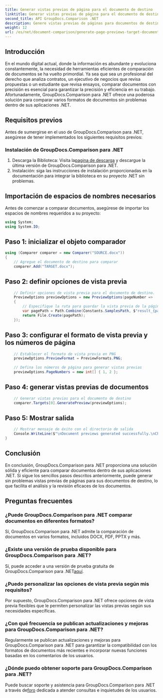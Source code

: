 ```yaml
---
title: Generar vistas previas de página para el documento de destino
linktitle: Generar vistas previas de página para el documento de destino
second_title: API GroupDocs.Comparison .NET
description: Genere vistas previas de páginas para documentos de destino de manera eficiente utilizando GroupDocs.Comparison para .NET. Siga nuestra guía paso a paso para comparar documentos sin problemas.
weight: 12
url: /es/net/document-comparison/generate-page-previews-target-document/
---
```

## Introducción
En el mundo digital actual, donde la información es abundante y evoluciona constantemente, la necesidad de herramientas eficientes de comparación de documentos se ha vuelto primordial. Ya sea que sea un profesional del derecho que analiza contratos, un ejecutivo de negocios que revisa propuestas o un estudiante que revisa ensayos, comparar documentos con precisión es esencial para garantizar la precisión y eficiencia en su trabajo. Afortunadamente, GroupDocs.Comparison para .NET ofrece una poderosa solución para comparar varios formatos de documentos sin problemas dentro de sus aplicaciones .NET.
## Requisitos previos
Antes de sumergirse en el uso de GroupDocs.Comparison para .NET, asegúrese de tener implementados los siguientes requisitos previos:
### Instalación de GroupDocs.Comparison para .NET
1.  Descarga la Biblioteca: Visita la[pagina de descarga](https://releases.groupdocs.com/comparison/net/) y descargue la última versión de GroupDocs.Comparison para .NET.
2. Instalación: siga las instrucciones de instalación proporcionadas en la documentación para integrar la biblioteca en su proyecto .NET sin problemas.

## Importación de espacios de nombres necesarios
Antes de comenzar a comparar documentos, asegúrese de importar los espacios de nombres requeridos a su proyecto:
```csharp
using System;
using System.IO;

```
## Paso 1: inicializar el objeto comparador
```csharp
using (Comparer comparer = new Comparer("SOURCE.docx"))
{
    // Agregue el documento de destino para comparar
    comparer.Add("TARGET.docx");
```
## Paso 2: definir opciones de vista previa
```csharp
    // Definir opciones de vista previa para el documento de destino.
    PreviewOptions previewOptions = new PreviewOptions(pageNumber =>
    {
        // Especifique la ruta para guardar la vista previa de la página generada
        var pagePath = Path.Combine(Constants.SamplesPath, $"result_{pageNumber}.png");
        return File.Create(pagePath);
    });
```
## Paso 3: configurar el formato de vista previa y los números de página
```csharp
    // Establecer el formato de vista previa en PNG
    previewOptions.PreviewFormat = PreviewFormats.PNG;
    
    // Defina los números de página para generar vistas previas
    previewOptions.PageNumbers = new int[] { 1, 2 };
```
## Paso 4: generar vistas previas de documentos
```csharp
    // Generar vistas previas para el documento de destino
    comparer.Targets[0].GeneratePreview(previewOptions);
```
## Paso 5: Mostrar salida
```csharp
    // Mostrar mensaje de éxito con el directorio de salida
    Console.WriteLine($"\nDocument previews generated successfully.\nCheck output in {Directory.GetCurrentDirectory()}.");
}
```

## Conclusión
En conclusión, GroupDocs.Comparison para .NET proporciona una solución sólida y eficiente para comparar documentos dentro de sus aplicaciones .NET. Si sigue los sencillos pasos descritos anteriormente, puede generar sin problemas vistas previas de páginas para sus documentos de destino, lo que facilita el análisis y la revisión eficaces de los documentos.
## Preguntas frecuentes
### ¿Puede GroupDocs.Comparison para .NET comparar documentos en diferentes formatos?
Sí, GroupDocs.Comparison para .NET admite la comparación de documentos en varios formatos, incluidos DOCX, PDF, PPTX y más.
### ¿Existe una versión de prueba disponible para GroupDocs.Comparison para .NET?
 Sí, puede acceder a una versión de prueba gratuita de GroupDocs.Comparison para .NET[aquí](https://releases.groupdocs.com/).
### ¿Puedo personalizar las opciones de vista previa según mis requisitos?
Por supuesto, GroupDocs.Comparison para .NET ofrece opciones de vista previa flexibles que le permiten personalizar las vistas previas según sus necesidades específicas.
### ¿Con qué frecuencia se publican actualizaciones y mejoras para GroupDocs.Comparison para .NET?
Regularmente se publican actualizaciones y mejoras para GroupDocs.Comparison para .NET para garantizar la compatibilidad con los formatos de documentos más recientes e incorporar nuevas funciones basadas en los comentarios de los usuarios.
### ¿Dónde puedo obtener soporte para GroupDocs.Comparison para .NET?
 Puede buscar soporte y asistencia para GroupDocs.Comparison para .NET a través de[foro](https://forum.groupdocs.com/c/comparison/12) dedicada a atender consultas e inquietudes de los usuarios.